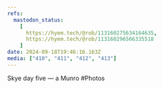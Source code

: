 ```yaml
---
refs:
  mastodon_status:
    [
      https://hyem.tech/@rob/113160275634164635,
      https://hyem.tech/@rob/113160296566335518
    ]
date: 2024-09-18T19:46:16.163Z
media: ["410", "411", "412", "413"]
---
```


Skye day five — a Munro #Photos
